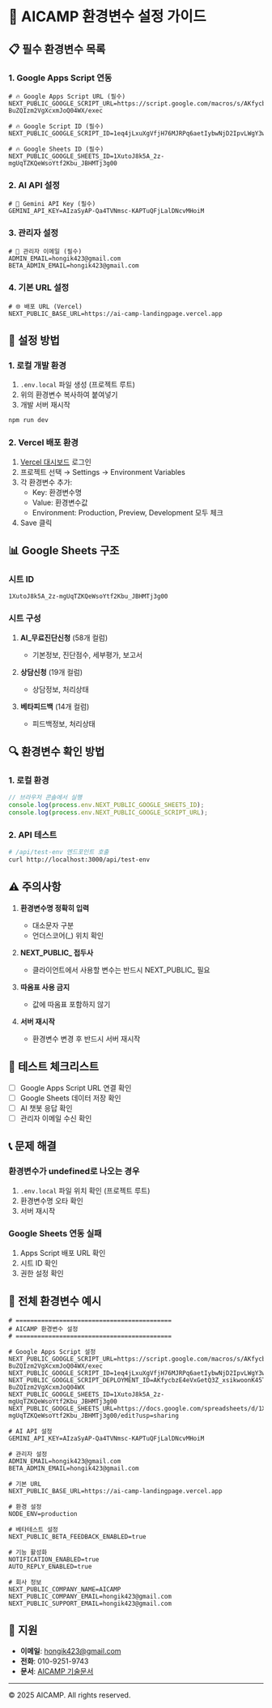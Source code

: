 # 🔧 AICAMP 환경변수 설정 가이드

## 📋 필수 환경변수 목록

### 1. Google Apps Script 연동
```env
# 🔥 Google Apps Script URL (필수)
NEXT_PUBLIC_GOOGLE_SCRIPT_URL=https://script.google.com/macros/s/AKfycbzE4eVxGetQ3Z_xsikwoonK45T4wtryGLorQ4UmGaGRAz-BuZQIzm2VgXcxmJoQ04WX/exec

# 🔥 Google Script ID (필수)
NEXT_PUBLIC_GOOGLE_SCRIPT_ID=1eq4jLxuXgVfjH76MJRPq6aetIybwNjD2IpvLWgY3wlfDLPW2h2hzEjAC

# 🔥 Google Sheets ID (필수)
NEXT_PUBLIC_GOOGLE_SHEETS_ID=1XutoJ8k5A_2z-mgUqTZKQeWsoYtf2Kbu_JBHMTj3g00
```

### 2. AI API 설정
```env
# 🤖 Gemini API Key (필수)
GEMINI_API_KEY=AIzaSyAP-Qa4TVNmsc-KAPTuQFjLalDNcvMHoiM
```

### 3. 관리자 설정
```env
# 📧 관리자 이메일 (필수)
ADMIN_EMAIL=hongik423@gmail.com
BETA_ADMIN_EMAIL=hongik423@gmail.com
```

### 4. 기본 URL 설정
```env
# 🌐 배포 URL (Vercel)
NEXT_PUBLIC_BASE_URL=https://ai-camp-landingpage.vercel.app
```

## 🚀 설정 방법

### 1. 로컬 개발 환경

1. `.env.local` 파일 생성 (프로젝트 루트)
2. 위의 환경변수 복사하여 붙여넣기
3. 개발 서버 재시작
```bash
npm run dev
```

### 2. Vercel 배포 환경

1. [Vercel 대시보드](https://vercel.com) 로그인
2. 프로젝트 선택 → Settings → Environment Variables
3. 각 환경변수 추가:
   - Key: 환경변수명
   - Value: 환경변수값
   - Environment: Production, Preview, Development 모두 체크
4. Save 클릭

## 📊 Google Sheets 구조

### 시트 ID
```
1XutoJ8k5A_2z-mgUqTZKQeWsoYtf2Kbu_JBHMTj3g00
```

### 시트 구성
1. **AI_무료진단신청** (58개 컬럼)
   - 기본정보, 진단점수, 세부평가, 보고서

2. **상담신청** (19개 컬럼)
   - 상담정보, 처리상태

3. **베타피드백** (14개 컬럼)
   - 피드백정보, 처리상태

## 🔍 환경변수 확인 방법

### 1. 로컬 환경
```javascript
// 브라우저 콘솔에서 실행
console.log(process.env.NEXT_PUBLIC_GOOGLE_SHEETS_ID);
console.log(process.env.NEXT_PUBLIC_GOOGLE_SCRIPT_URL);
```

### 2. API 테스트
```bash
# /api/test-env 엔드포인트 호출
curl http://localhost:3000/api/test-env
```

## ⚠️ 주의사항

1. **환경변수명 정확히 입력**
   - 대소문자 구분
   - 언더스코어(_) 위치 확인

2. **NEXT_PUBLIC_ 접두사**
   - 클라이언트에서 사용할 변수는 반드시 NEXT_PUBLIC_ 필요

3. **따옴표 사용 금지**
   - 값에 따옴표 포함하지 않기

4. **서버 재시작**
   - 환경변수 변경 후 반드시 서버 재시작

## 🧪 테스트 체크리스트

- [ ] Google Apps Script URL 연결 확인
- [ ] Google Sheets 데이터 저장 확인
- [ ] AI 챗봇 응답 확인
- [ ] 관리자 이메일 수신 확인

## 📞 문제 해결

### 환경변수가 undefined로 나오는 경우
1. `.env.local` 파일 위치 확인 (프로젝트 루트)
2. 환경변수명 오타 확인
3. 서버 재시작

### Google Sheets 연동 실패
1. Apps Script 배포 URL 확인
2. 시트 ID 확인
3. 권한 설정 확인

## 🔧 전체 환경변수 예시

```env
# ===========================================
# AICAMP 환경변수 설정
# ===========================================

# Google Apps Script 설정
NEXT_PUBLIC_GOOGLE_SCRIPT_URL=https://script.google.com/macros/s/AKfycbzE4eVxGetQ3Z_xsikwoonK45T4wtryGLorQ4UmGaGRAz-BuZQIzm2VgXcxmJoQ04WX/exec
NEXT_PUBLIC_GOOGLE_SCRIPT_ID=1eq4jLxuXgVfjH76MJRPq6aetIybwNjD2IpvLWgY3wlfDLPW2h2hzEjAC
NEXT_PUBLIC_GOOGLE_SCRIPT_DEPLOYMENT_ID=AKfycbzE4eVxGetQ3Z_xsikwoonK45T4wtryGLorQ4UmGaGRAz-BuZQIzm2VgXcxmJoQ04WX
NEXT_PUBLIC_GOOGLE_SHEETS_ID=1XutoJ8k5A_2z-mgUqTZKQeWsoYtf2Kbu_JBHMTj3g00
NEXT_PUBLIC_GOOGLE_SHEETS_URL=https://docs.google.com/spreadsheets/d/1XutoJ8k5A_2z-mgUqTZKQeWsoYtf2Kbu_JBHMTj3g00/edit?usp=sharing

# AI API 설정
GEMINI_API_KEY=AIzaSyAP-Qa4TVNmsc-KAPTuQFjLalDNcvMHoiM

# 관리자 설정
ADMIN_EMAIL=hongik423@gmail.com
BETA_ADMIN_EMAIL=hongik423@gmail.com

# 기본 URL
NEXT_PUBLIC_BASE_URL=https://ai-camp-landingpage.vercel.app

# 환경 설정
NODE_ENV=production

# 베타테스트 설정
NEXT_PUBLIC_BETA_FEEDBACK_ENABLED=true

# 기능 활성화
NOTIFICATION_ENABLED=true
AUTO_REPLY_ENABLED=true

# 회사 정보
NEXT_PUBLIC_COMPANY_NAME=AICAMP
NEXT_PUBLIC_COMPANY_EMAIL=hongik423@gmail.com
NEXT_PUBLIC_SUPPORT_EMAIL=hongik423@gmail.com
```

## 📧 지원

- **이메일**: hongik423@gmail.com
- **전화**: 010-9251-9743
- **문서**: [AICAMP 기술문서](https://docs.ai-camp.co.kr)

---

© 2025 AICAMP. All rights reserved. 